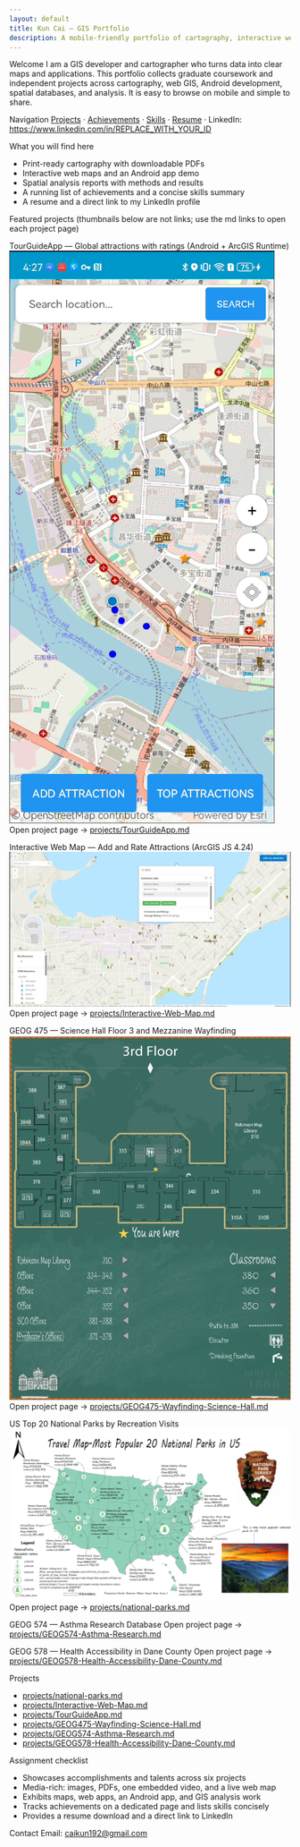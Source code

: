 ```yaml
---
layout: default
title: Kun Cai — GIS Portfolio
description: A mobile-friendly portfolio of cartography, interactive web maps, an Android mapping app, and spatial analysis projects with reports and live demos.
---
```


Welcome
I am a GIS developer and cartographer who turns data into clear maps and applications. This portfolio collects graduate coursework and independent projects across cartography, web GIS, Android development, spatial databases, and analysis. It is easy to browse on mobile and simple to share.

Navigation
[Projects](#projects) · [Achievements](achievements.md) · [Skills](skills.md) · [Resume](resume.md) · LinkedIn: https://www.linkedin.com/in/REPLACE_WITH_YOUR_ID

What you will find here
- Print-ready cartography with downloadable PDFs
- Interactive web maps and an Android app demo
- Spatial analysis reports with methods and results
- A running list of achievements and a concise skills summary
- A resume and a direct link to my LinkedIn profile

Featured projects
(thumbnails below are not links; use the md links to open each project page)

TourGuideApp — Global attractions with ratings (Android + ArcGIS Runtime)
![](assets/img/tourguideapp-main.jpg "Android app UI with search, add-my-attraction, ratings, and a Top Attractions panel.")
Open project page → [projects/TourGuideApp.md](projects/TourGuideApp.md)

Interactive Web Map — Add and Rate Attractions (ArcGIS JS 4.24)
![](assets/img/Interactive-Web-Map.jpg "Web app with OSM attractions, custom editing, comments and ratings, Search and Locate widgets, and a toggleable legend.")
Open project page → [projects/Interactive-Web-Map.md](projects/Interactive-Web-Map.md)

GEOG 475 — Science Hall Floor 3 and Mezzanine Wayfinding
![](assets/img/wayfinding-core.jpg "Third-floor core map in a chalkboard style with a clear route to the mezzanine and a 'You are here' marker.")
Open project page → [projects/GEOG475-Wayfinding-Science-Hall.md](projects/GEOG475-Wayfinding-Science-Hall.md)

US Top 20 National Parks by Recreation Visits
![](assets/img/national-parks.jpg "Poster ranking the 20 most-visited U.S. national parks in 2022 using graduated symbols and an Albers equal-area projection.")
Open project page → [projects/national-parks.md](projects/national-parks.md)

GEOG 574 — Asthma Research Database
Open project page → [projects/GEOG574-Asthma-Research.md](projects/GEOG574-Asthma-Research.md)

GEOG 578 — Health Accessibility in Dane County
Open project page → [projects/GEOG578-Health-Accessibility-Dane-County.md](projects/GEOG578-Health-Accessibility-Dane-County.md)

Projects
- [projects/national-parks.md](projects/national-parks.md)
- [projects/Interactive-Web-Map.md](projects/Interactive-Web-Map.md)
- [projects/TourGuideApp.md](projects/TourGuideApp.md)
- [projects/GEOG475-Wayfinding-Science-Hall.md](projects/GEOG475-Wayfinding-Science-Hall.md)
- [projects/GEOG574-Asthma-Research.md](projects/GEOG574-Asthma-Research.md)
- [projects/GEOG578-Health-Accessibility-Dane-County.md](projects/GEOG578-Health-Accessibility-Dane-County.md)

Assignment checklist
- Showcases accomplishments and talents across six projects
- Media-rich: images, PDFs, one embedded video, and a live web map
- Exhibits maps, web apps, an Android app, and GIS analysis work
- Tracks achievements on a dedicated page and lists skills concisely
- Provides a resume download and a direct link to LinkedIn

Contact
Email: caikun192@gmail.com
